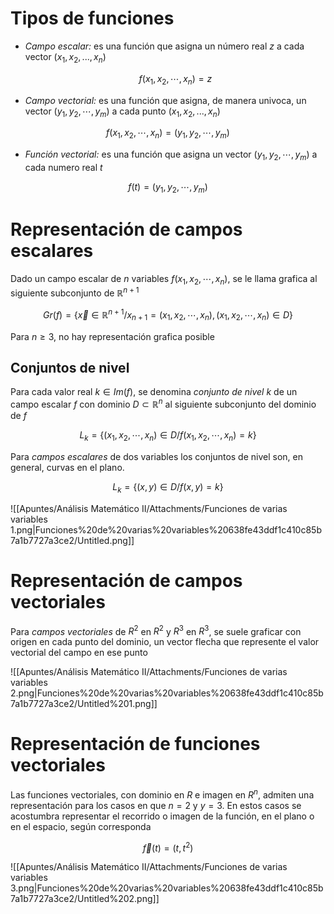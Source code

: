 # Tipos de funciones

- *Campo escalar:* es una función que asigna un número real $z$ a cada vector $(x_1, x_2, ..., x_n)$
    
    $$
    f(x_1, x_2, \dotsm,x_n) = z
    $$
    
- *Campo vectorial:* es una función que asigna, de manera univoca, un vector $(y_1, y_2, \dotsm, y_m)$ a cada punto $(x_1, x_2, ..., x_n)$

$$
f(x_1, x_2, \dotsm, x_n) = (y_1, y_2, \dotsm, y_m)
$$

- *Función vectorial:* es una función que asigna un vector $(y_1, y_2, \dotsm, y_m)$ a cada numero real $t$

$$
f(t) = (y_1, y_2, \dotsm, y_m)
$$

# Representación de campos escalares

Dado un campo escalar de $n$ variables $f(x_1, x_2, \dotsm, x_n)$, se le llama grafica al siguiente subconjunto de $\mathbb{R}^{n+1}$

$$
Gr(f) = \big\lbrace\vec x\in\mathbb{R}^{n+1} /x_{n+1} =(x_1,x_2,\dotsm,x_n)
,\,(x_1,x_2,\dotsm,x_n) \in D\big\rbrace
$$

Para $n≥3$, no hay representación grafica posible

## Conjuntos de nivel

Para cada valor real $k \in Im(f)$, se denomina *conjunto de nivel* $k$ de un campo escalar $f$ con dominio $D \subset\mathbb{R}^n$ al siguiente subconjunto del dominio de $f$

$$
L_k = \big\lbrace(x_1, x_2, \dotsm, x_n) \in D / f(x_1, x_2, \dotsm, x_n) = k\big\rbrace
$$

Para *campos escalares* de dos variables los conjuntos de nivel son, en general, curvas en el plano.

$$
L_k = \big\lbrace(x,y) \in D/f(x,y) = k\big\rbrace
$$

![[Apuntes/Análisis Matemático II/Attachments/Funciones de varias variables 1.png|Funciones%20de%20varias%20variables%20638fe43ddf1c410c85b7a1b7727a3ce2/Untitled.png]]

# Representación de campos vectoriales

Para *campos vectoriales* de $R^2$ en $R^2$ y $R^3$ en $R^3$, se suele graficar con origen en cada punto del dominio, un vector flecha que represente el valor vectorial del campo en ese punto

![[Apuntes/Análisis Matemático II/Attachments/Funciones de varias variables 2.png|Funciones%20de%20varias%20variables%20638fe43ddf1c410c85b7a1b7727a3ce2/Untitled%201.png]]

# Representación de funciones vectoriales

Las funciones vectoriales, con dominio en $R$ e imagen en $R^n$, admiten una representación para los casos en que $n=2$ y $y=3$. En estos casos se acostumbra representar el recorrido o imagen de la función, en el plano o en el espacio, según corresponda

$$
\vec f(t) = (t,t^2)
$$

![[Apuntes/Análisis Matemático II/Attachments/Funciones de varias variables 3.png|Funciones%20de%20varias%20variables%20638fe43ddf1c410c85b7a1b7727a3ce2/Untitled%202.png]]